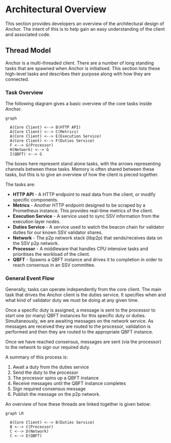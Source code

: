 # Architectural Overview

This section provides developers an overview of the architectural design of Anchor. The intent of this
is to help gain an easy understanding of the client and associated code.

## Thread Model

Anchor is a multi-threaded client. There are a number of long standing tasks that are spawned when
Anchor is initialised. This section lists these high-level tasks and describes their purpose along
with how they are connected.

### Task Overview

The following diagram gives a basic overview of the core tasks inside Anchor.

```mermaid
graph

  A(Core Client) <--> B(HTTP API)
  A(Core Client) <--> C(Metrics)
  A(Core Client) <--> E(Execution Service)
  A(Core Client) <--> F(Duties Service)
  F <--> G(Processor)
  H(Network) <--> G
  I(QBFT) <--> G
```

The boxes here represent stand alone tasks, with the arrows representing channels between these
tasks. Memory is often shared between these tasks, but this is to give an overview of how the client
is pieced together.

The tasks are:

- **HTTP API** - A HTTP endpoint to read data from the client, or modify specific components.
- **Metrics** - Another HTTP endpoint designed to be scraped by a Prometheus instance. This provides
    real-time metrics of the client.
- **Execution Service** - A service used to sync SSV information from the execution layer nodes.
- **Duties Service** - A service used to watch the beacon chain for validator duties for our known
    SSV validator shares.
- **Network** - The p2p network stack (libp2p) that sends/receives data on the SSV p2p network.
- **Processor** - A middleware that handles CPU intensive tasks and prioritises the workload of the
    client.
- **QBFT** - Spawns a QBFT instance and drives it to completion in order to reach consensus in an
    SSV committee.

### General Event Flow

Generally, tasks can operate independently from the core client. The main task that drives the
Anchor client is the duties service. It specifies when and what kind of validator duty we must be
doing at any given time.

Once a specific duty is assigned, a message is sent to the processor to start one (or many) QBFT instances for
this specific duty or duties. Simultaneously, we are awaiting messages on the network service. As
messages are received they are routed to the processor, validation is performed and then they are
routed to the appropriate QBFT instance.

Once we have reached consensus, messages are sent (via the processor) to the network to sign our
required duty.

A summary of this process is:

1. Await a duty from the duties service
1. Send the duty to the processor
1. The processor spins up a QBFT instance
1. Receive messages until the QBFT instance completes
1. Sign required consensus message
1. Publish the message on the p2p network.

An overview of how these threads are linked together is given below:

```mermaid
graph LR

  A(Core Client) <--> B(Duties Service)
  B <--> C(Processor)
  C <--> D(Network)
  C <--> E(QBFT)
```
